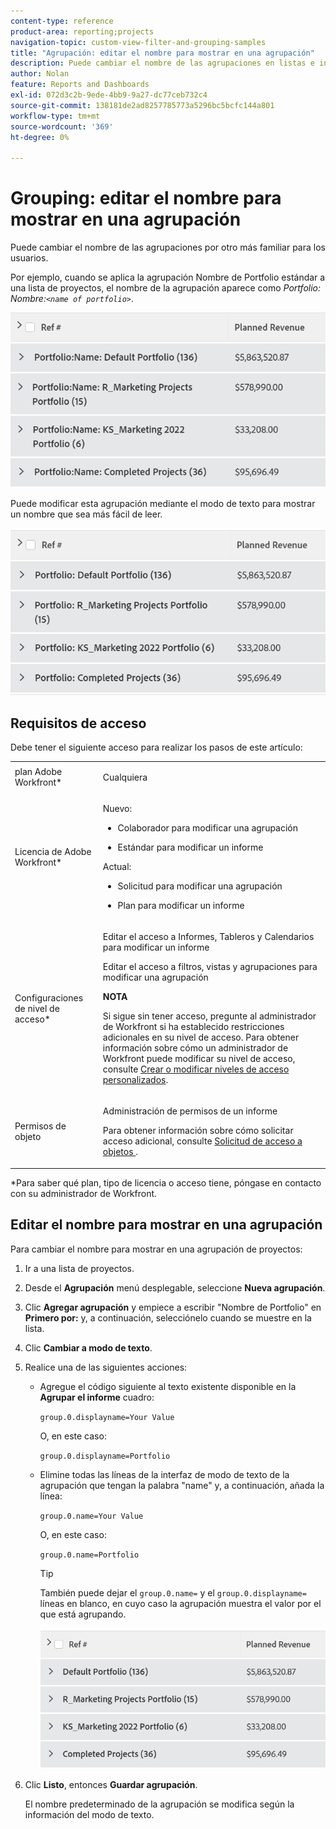 ```yaml
---
content-type: reference
product-area: reporting;projects
navigation-topic: custom-view-filter-and-grouping-samples
title: "Agrupación: editar el nombre para mostrar en una agrupación"
description: Puede cambiar el nombre de las agrupaciones en listas e informes por otro más familiar para los usuarios.
author: Nolan
feature: Reports and Dashboards
exl-id: 072d3c2b-9ede-4bb9-9a27-dc77ceb732c4
source-git-commit: 138181de2ad8257785773a5296bc5bcfc144a801
workflow-type: tm+mt
source-wordcount: '369'
ht-degree: 0%

---
```


# Grouping: editar el nombre para mostrar en una agrupación

<!--Audited: 01/2024-->

Puede cambiar el nombre de las agrupaciones por otro más familiar para los usuarios.

Por ejemplo, cuando se aplica la agrupación Nombre de Portfolio estándar a una lista de proyectos, el nombre de la agrupación aparece como *Portfolio: Nombre:`<name of portfolio>`*.

![](assets/grouping-unedited-name-350x167.png)

Puede modificar esta agrupación mediante el modo de texto para mostrar un nombre que sea más fácil de leer.

![](assets/grouping-edited-name-350x160.png)

## Requisitos de acceso

Debe tener el siguiente acceso para realizar los pasos de este artículo:

<table style="table-layout:auto"> 
 <col> 
 <col> 
 <tbody> 
  <tr> 
   <td role="rowheader">plan Adobe Workfront*</td> 
   <td> <p>Cualquiera</p> </td> 
  </tr> 
  <tr> 
   <td role="rowheader">Licencia de Adobe Workfront*</td> 
   <td>

<p>Nuevo: </p>
   <ul>
   <li> <p>Colaborador para modificar una agrupación </p></li>
   <li><p>Estándar para modificar un informe</p></li></ul>

<p> Actual:</p>
   <ul>  
   <li><p>Solicitud para modificar una agrupación </p></li>
   <li><p>Plan para modificar un informe</p></li> </td> 
  </tr> 
  <tr> 
   <td role="rowheader">Configuraciones de nivel de acceso*</td> 
   <td> <p>Editar el acceso a Informes, Tableros y Calendarios para modificar un informe</p> <p>Editar el acceso a filtros, vistas y agrupaciones para modificar una agrupación</p> <p><b>NOTA</b>

Si sigue sin tener acceso, pregunte al administrador de Workfront si ha establecido restricciones adicionales en su nivel de acceso. Para obtener información sobre cómo un administrador de Workfront puede modificar su nivel de acceso, consulte <a href="../../../administration-and-setup/add-users/configure-and-grant-access/create-modify-access-levels.md" class="MCXref xref">Crear o modificar niveles de acceso personalizados</a>.</p> </td>
</tr>  
  <tr> 
   <td role="rowheader">Permisos de objeto</td> 
   <td> <p>Administración de permisos de un informe</p> <p>Para obtener información sobre cómo solicitar acceso adicional, consulte <a href="../../../workfront-basics/grant-and-request-access-to-objects/request-access.md" class="MCXref xref">Solicitud de acceso a objetos </a>.</p> </td> 
  </tr> 
 </tbody> 
</table>

&#42;Para saber qué plan, tipo de licencia o acceso tiene, póngase en contacto con su administrador de Workfront.

## Editar el nombre para mostrar en una agrupación

Para cambiar el nombre para mostrar en una agrupación de proyectos:

1. Ir a una lista de proyectos.
1. Desde el **Agrupación** menú desplegable, seleccione **Nueva agrupación**.

1. Clic **Agregar agrupación** y empiece a escribir &quot;Nombre de Portfolio&quot; en **Primero por:** y, a continuación, selecciónelo cuando se muestre en la lista.

1. Clic **Cambiar a modo de texto**.
1. Realice una de las siguientes acciones:

   * Agregue el código siguiente al texto existente disponible en la **Agrupar el informe** cuadro:


     `group.0.displayname=Your Value`


     O, en este caso:

     `group.0.displayname=Portfolio`

   * Elimine todas las líneas de la interfaz de modo de texto de la agrupación que tengan la palabra &quot;name&quot; y, a continuación, añada la línea:

     `group.0.name=Your Value`

     O, en este caso:

     `group.0.name=Portfolio`

     >[!TIP]
     >
     >También puede dejar el `group.0.name=` y el `group.0.displayname=` líneas en blanco, en cuyo caso la agrupación muestra el valor por el que está agrupando.


     ![](assets/grouping-edited-name-no-name-350x162.png)

1. Clic **Listo**, entonces **Guardar agrupación**.

   El nombre predeterminado de la agrupación se modifica según la información del modo de texto.
